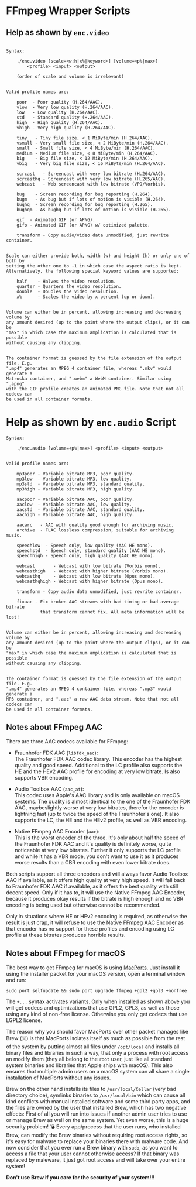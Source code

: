 # FFmpeg Wrapper Scripts

## Help as shown by `enc.video`

```

Syntax:

    ./enc.video [scale=<w:h|x%|keyword>] [volume=<p%|max>]
        <profile> <input> <output>

    (order of scale and volume is irrelevant)


Valid profile names are:

    poor  - Poor quality (H.264/AAC).
    vlow  - Very low quality (H.264/AAC).
    low   - Low quality (H.264/AAC).
    std   - Standard quality (H.264/AAC).
    high  - High quality (H.264/AAC).
    vhigh - Very high quality (H.264/AAC).

    tiny   - Tiny file size, < 1 MiByte/min (H.264/AAC).
    vsmall - Very small file size, < 2 MiByte/min (H.264/AAC).
    small  - Small file size, < 4 MiByte/min (H.264/AAC).
    medium - Medium file size, < 8 MiByte/min (H.264/AAC).
    big    - Big file size, < 12 MiByte/min (H.264/AAC).
    vbig   - Very big file size, < 16 MiByte/min (H.264/AAC).

    scrcast   - Screencast with very low bitrate (H.264/AAC).
    scrcasthq - Screencast with very low bitrate (H.265/AAC).
    webcast   - Web screencast with low bitrate (VP9/Vorbis).

    bug    - Screen recording for bug reporting (H.264).
    bugm   - As bug but if lots of motion is visible (H.264).
    bughq  - Screen recording for bug reporting (H.265).
    bughqm - As bughq but if lots of motion is visible (H.265).

    gif  - Animated GIF (or APNG).
    gifo - Animated GIF (or APNG) w/ optimized palette.

    transform - Copy audio/video data unmodified, just rewrite container.


Scale can either provide both, width (w) and height (h) or only one of both by
setting the other one to -1 in which case the aspect ratio is kept.
Alternatively, the following special keyword values are supported:

    half    - Halves the video resolution.
    quarter - Quarters the video resolution.
    double  - Doubles the video resolution.
    x%      - Scales the video by x percent (up or down).


Volume can either be in percent, allowing increasing and decreasing volume by
any amount desired (up to the point where the output clips), or it can be
"max" in which case the maximum amplication is calculated that is possible
without causing any clipping.


The container format is guessed by the file extension of the output file. E.g.
".mp4" generates an MPEG 4 container file, whereas ".mkv" would generate a
Matroska container, and ".webm" a WebM container. Similar using ".apng"
with the GIF profile creates an animated PNG file. Note that not all codecs can
be used in all container formats.
```

# Help as shown by `enc.audio` Script

```
Syntax:

    ./enc.audio [volume=<p%|max>] <profile> <input> <output>


Valid profile names are:

    mp3poor - Variable bitrate MP3, poor quality.
    mp3low  - Variable bitrate MP3, low quality.
    mp3std  - Variable bitrate MP3, standard quality.
    mp3high - Variable bitrate MP3, high quality.

    aacpoor - Variable bitrate AAC, poor quality.
    aaclow  - Variable bitrate AAC, low quality.
    aacstd  - Variable bitrate AAC, standard quality.
    aachigh - Variable bitrate AAC, high quality.

    aacarc   - AAC with quality good enough for archiving music.
    archive  - FLAC lossless compression, suitable for archiving music.

    speechlow  - Speech only, low quality (AAC HE mono).
    speechstd  - Speech only, standard quality (AAC HE mono).
    speechhigh - Speech only, high quality (AAC HE mono).

    webcast       - Webcast with low bitrate (Vorbis mono).
    webcasthigh   - Webcast with higher bitrate (Vorbis mono).
    webcasthq     - Webcast with low bitrate (Opus mono).
    webcasthqhigh - Webcast with higher bitrate (Opus mono).

    transform - Copy audio data unmodified, just rewrite container.

    fixaac - Fix broken AAC streams with bad timing or bad average bitrate
             that transform cannot fix. All meta information will be lost!


Volume can either be in percent, allowing increasing and decreasing volume by
any amount desired (up to the point where the output clips), or it can be
"max" in which case the maximum amplication is calculated that is possible
without causing any clipping.


The container format is guessed by the file extension of the output file. E.g.
".mp4" generates an MPEG 4 container file, whereas ".mp3" would generate a
MP3 container, and ".aac" a raw AAC data stream. Note that not all codecs can
be used in all container formats.
```

## Notes about FFmpeg AAC

There are three AAC codecs available for FFmpeg:

- Fraunhofer FDK AAC (`libfdk_aac`): \
The Fraunhofer FDK AAC codec library. This encoder has the highest quality and good speed. Additional to the LC profile also supports the HE and the HEv2 AAC profile for encoding at very low bitrate. Is also supports VBR encoding.

- Audio Toolbox AAC (`aac_at`): \
This codec uses Apple's AAC library and is only available on macOS systems. The quality is almost identical to the one of the Fraunhofer FDK AAC, maybeslightly worse at very low bitrates, therefor the encoder is lightning fast (up to twice the speed of the Fraunhofer's one). It also supports the LC, the HE and the HEv2 profile, as well as VBR encoding.

- Native FFmpeg AAC Encoder (`aac`): \
This is the worst encoder of the three. It's only about half the speed of the Fraunhofer FDK AAC and it's quality is definitely worse, quite noticeable at very low bitrates. Further it only supports the LC profile and while it has a VBR mode, you don't want to use it as it produces worse results than a CBR encoding with even lower bitrate does.

Both scripts support all three encoders and will always favor Audio Toolbox AAC if available, as it offers high quality at very high speed. It will fall back to Fraunhofer FDK AAC if available, as it offers the best quality with still decent speed. Only if it has to, it will use the Native FFmpeg AAC Encoder, because it produces okay results if the bitrate is high enough and no VBR encoding is being used but otherwise cannot be recommended.

Only in situations where HE or HEv2 encoding is required, as otherwise the result is just crap, it will refuse to use the Native FFmpeg AAC Encoder as that encoder has no support for these profiles and encoding using LC profile at these bitrates produces horrible results.

## Notes about FFmpeg for macOS

The best way to get FFmpeg for macOS is using [MacPorts](https://www.macports.org/). Just install it using the installer packet for your macOS version, open a terminal window and run:

```
sudo port selfupdate && sudo port upgrade ffmpeg +gpl2 +gpl3 +nonfree
```
The `+...` syntax activates variants. Only when installed as shown above you will get codecs and optimizations that use GPL2, GPL3, as well as those using any kind of non-free license. Otherwise you only get codecs that use LGPL2 license.

The reason why you should favor MacPorts over other packet manages like Brew (☠️) is that MacPorts isolates itself as much as possible from the rest of the system by putting almost all files under `/opt/local` and installs all binary files and libraries in such a way, that only a process with root access an modify them (they all belong to the `root` user, just like all standard system binaries and libraries that Apple ships with macOS). This also ensures that multiple admin users on a macOS system can all share a single installation of MacPorts without any issues.

Brew on the other hand installs its files to `/usr/local/Cellar` (very bad directory choice), symlinks binaries to `/usr/local/bin` which can cause all kind conflicts with manual installed software and some third party apps, and the files are owned by the user that installed Brew, which has two negative effects: First of all you will run into issues if another admin user tries to use or manage Brew as well on the same system. Yet even worse, this is a huge security problem! 💣 Every app/process that the user runs, who installed Brew, can modify the Brew binaries without requiring root access rights, so it's easy for malware to replace your binaries there with malware code. And now consider that you ever run a Brew binary with `sudo`, as you want to access a file that your user cannot otherwise access? If that binary was replaced by maleware, it just got root access and will take over your entire system!

**Don't use Brew if you care for the security of your system!!!**
